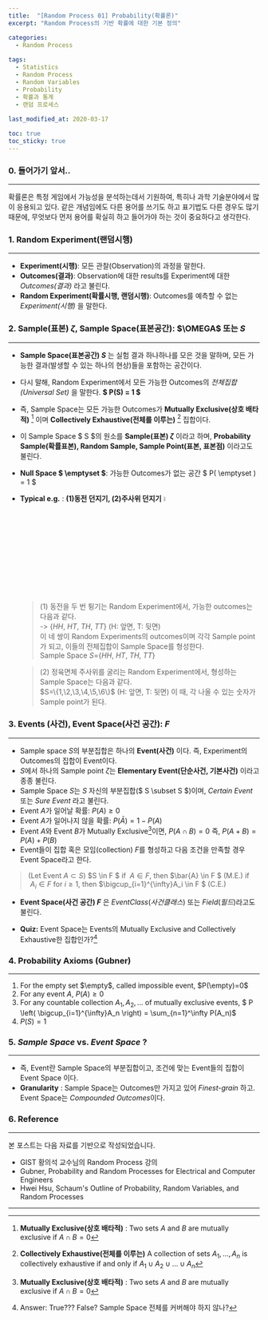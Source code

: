 ```yaml
---
title:  "[Random Process 01] Probability(확률론)"
excerpt: "Random Process의 기반 확률에 대한 기본 정의"

categories:
  - Random Process
  
tags:
  - Statistics
  - Random Process
  - Random Variables
  - Probability
  - 확률과 통계
  - 랜덤 프로세스
  
last_modified_at: 2020-03-17

toc: true
toc_sticky: true
---
```


### 0. 들어가기 앞서..
---
확률론은 특정 게임에서 가능성을 분석하는데서 기원하여, 특히나 과학 기술분야에서 많이 응용되고 있다. 같은 개념임에도 다른 용어를 쓰기도 하고 표기법도 다른 경우도 많기 때문에, 무엇보다 먼저 용어를 확실히 하고 들어가야 하는 것이 중요하다고 생각한다.   
   
   
### 1. Random Experiment(랜덤시행)
---
- **Experiment(시행)**: 모든 관찰(Observation)의 과정을 말한다.
- **Outcomes(결과)**: Observation에 대한 results를 Experiment에 대한 *Outcomes(결과)* 라고 불린다.
- **Random Experiment(확률시행, 랜덤시행)**: Outcomes를 예측할 수 없는 *Experiment(시행)* 을 말한다.   
   
   
   
### 2. Sample(표본) $\zeta$, Sample Space(표본공간): $\OMEGA$ 또는 $S$
---
- **Sample Space(표본공간) $S$** 는 실험 결과 하나하나를 모은 것을 말하며, 모든 가능한 결과(발생할 수 있는 하나의 현상)들을 포함하는 공간이다.
- 다시 말해, Random Experiment에서 모든 가능한 Outcomes의 *전체집합(Universal Set)* 을 말한다. **$ P(S) = 1 $** 
- 즉, Sample Space는 모든 가능한 Outcomes가 **Mutually Exclusive(상호 배타적)** [^ME] 이며 **Collectively Exhaustive(전체를 이루는)** [^CE] 집합이다.
- 이 Sample Space $ S $의 원소를 **Sample(표본) $\zeta$** 이라고 하며, **Probability Sample(확률표본), Random Sample, Sample Point(표본, 표본점)** 이라고도 불린다.
- **Null Space $ \emptyset $**: 가능한 Outcomes가 없는 공간 $ P( \emptyset ) = 1 $   
- **Typical e.g.** :  **(1)동전 던지기, (2)주사위 던지기**  <img src="https://image.flaticon.com/icons/svg/1715/1715535.svg" width="5%" height="5%" title="cointoss">

  > (1) 동전을 두 번 튕기는 Random Experiment에서, 가능한 outcomes는 다음과 같다.   
  > -> $\{HH,\ HT,\ TH,\ TT\}$ (H: 앞면, T: 뒷면)   
  > 이 네 쌍이 Random Experiments의 outcomes이며 각각 Sample point가 되고, 이들의 전체집합이 Sample Space를 형성한다.   
  > Sample Space $S =${$HH,\ HT,\ TH,\ TT$}   
  
  > (2) 정육면체 주사위를 굴리는 Random Experiment에서, 형성하는 Sample Space는 다음과 같다.   
  > $S=\{1,\2,\3,\4,\5,\6\}$ (H: 앞면, T: 뒷면)
  > 이 때, 각 나올 수 있는 숫자가 Sample point가 된다.
   
[^ME]: **Mutually Exclusive(상호 배타적)** : Two sets $A$ and $B$ are mutually exclusive if $A\cap B=0$   
[^CE]: **Collectively Exhaustive(전체를 이루는)** A collection of sets $A_1,\ldots , A_n$ is collectively exhaustive if and only if $A_1\cup A_2 \cup \ldots \cup A_n$   
   
   
### 3. Events (사건), Event Space(사건 공간): $F$
---
- Sample space $S$의 부분집합은 하나의 **Event(사건)** 이다. 즉, Experiment의 Outcomes의 집합이 Event이다.
- $S$에서 하나의 Sample point $\zeta$는 **Elementary Event(단순사건, 기본사건)** 이라고 종종 불린다.
- Sample Space $S$는 $S$ 자신의 부분집합($ S \subset S $)이며, *Certain Event* 또는 *Sure Event* 라고 불린다.
- Event $A$가 일어날 확률: $P(A) \geq 0$
- Event $A$가 일어나지 않을 확률: $P(\bar{A}) = 1-P(A)$
- Event $A$와 Event $B$가 Mutually Exclusive[^ME]이면, $P(A \cap B) = 0$ 즉, $P(A+B) = P(A) + P(B)$
- Event들이 집합 혹은 모임(collection) $F$를 형성하고 다음 조건을 만족할 경우 Event Space라고 한다.
> (Let Event $A \subset S$)
> $S \in F $ 
> if $\ A\in F$, then $\bar{A} \in F $ (M.E.)
> if $\ A_i\in F$ for $i \ge 1$, then $\bigcup_{i=1}^{\infty}A_i  \in F $ (C.E.)
- **Event Space(사건 공간) $F$** 은 $Event Class(사건 클래스)$ 또는 $Field(필드)$라고도 불린다.   
<!--- **e.g.**
> 앞 (1)의 예제에서 
> 앞면이 0번 나오는 경우 $A_0=${$TT},  -->
   
- **Quiz:** Event Space는 Events의 Mutually Exclusive and Collectively Exhaustive한 집합인가?[^Quiz]
[^Quiz]: Answer: True??? False? Sample Space 전체를 커버해야 하지 않나?
   
   
   
### 4. Probability Axioms (Gubner)
---
1. For the empty set $\empty$, called impossible event, $P(\empty)=0$
2. For any event $A$, $P(A) \geq 0$
3. For any countable collection $A_1, A_2, \ldots$ of mutually exclusive events, $ P \left\( \bigcup_{i=1}^{\infty}A_n \right\) = \sum_{n=1}^\infty P(A_n)$
4. $P(S) = 1$

### 5. *Sample Space* vs. *Event Space* ?
---
- 즉, Event란 Sample Space의 부분집합이고, 조건에 맞는 Event들의 집합이 Event Space 이다.   
- **Granularity** : Sample Space는 Outcomes만 가지고 있어 *Finest-grain* 하고. Event Space는 *Compounded Outcomes*이다.
  
   
### 6. Reference
---
본 포스트는 다음 자료를 기반으로 작성되었습니다.
- GIST 황의석 교수님의 Random Process 강의
- Gubner, Probability and Random Processes for Electrical and Computer Engineers   
- Hwei Hsu, Schaum's Outline of Probability, Random Variables, and Random Processes   
   
   
---
